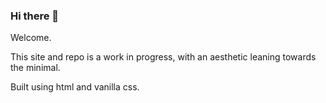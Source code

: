 ### Hi there 👋
Welcome.

This site and repo is a work in progress, with an aesthetic leaning towards the minimal.

Built using html and vanilla css.